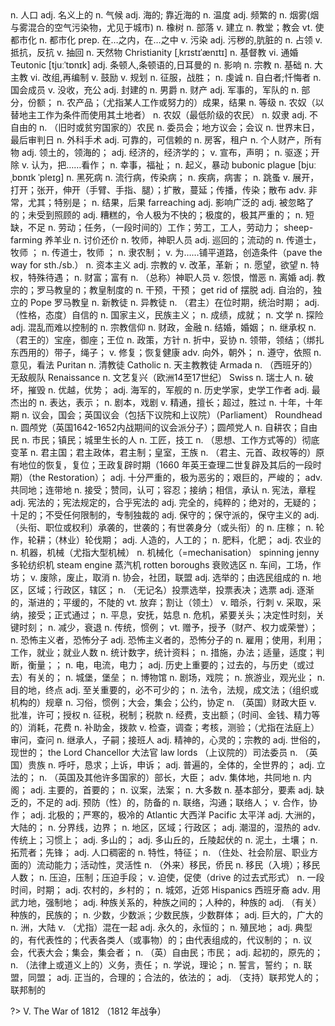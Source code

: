 <div class="vocabulary">
<v-dict word="population">n. 人口</v-dict>
<v-dict word="nominal">adj. 名义上的</v-dict>
<v-dict word="climate">n. 气候</v-dict>
<v-dict word="maritime">adj. 海的; 靠近海的</v-dict>
<v-dict word="temperature">n. 温度</v-dict>
<v-dict word="frequent">adj. 频繁的</v-dict>
<v-dict word="smog">n. 烟雾(烟与雾混合的空气污染物，尤见于城市)</v-dict>
<v-dict word="oak">n. 橡树</v-dict>
<v-dict word="tribe">n. 部落</v-dict>
<v-dict word="establish">v. 建立</v-dict>
<v-dict word="church">n. 教堂；教会</v-dict>
<v-dict word="urbanize">vt. 使都市化</v-dict>
<v-dict word="urbanization">n. 都市化</v-dict>
<v-dict word="among">prep. 在…之内，在…之中</v-dict>
<v-dict word="pollute">v. 污染</v-dict>
<v-dict word="grimy">adj. 污秽的,肮脏的</v-dict>
<v-dict word="occupation">n. 占领</v-dict>
<v-dict word="resist">v. 抵抗，反抗</v-dict>
<v-dict word="withdraw">v. 抽回</v-dict>
<v-dict word="natural">n. 天然物</v-dict>
<span>Christianity [ˌkrɪstɪˈænɪtɪ] n. 基督教</span>
<v-dict word="intermarry">vi. 通婚</v-dict>
<span>Teutonic [tjuːˈtɒnɪk] adj. 条顿人,条顿语的,日耳曼的</span>
<v-dict word="influence">n. 影响</v-dict>
<v-dict word="religion">n. 宗教</v-dict>
<v-dict word="foundation">n. 基础</v-dict>
<v-dict word="archbishop">n. 大主教</v-dict>
<v-dict word="reorganize">vi. 改组,再编制</v-dict>
<v-dict word="encourage">v. 鼓励</v-dict>
<v-dict word="formulate">v. 规划</v-dict>
<v-dict word="conquest">n. 征服，战胜；</v-dict>
<v-dict word="piety">n. 虔诚</v-dict>
<v-dict word="confessor">n. 自白者;忏悔者</v-dict>
<v-dict word="witan">n. 国会成员</v-dict>
<v-dict word="confiscate">v. 没收，充公</v-dict>
<v-dict word="feudal">adj. 封建的</v-dict>
<v-dict word="baron">n. 男爵</v-dict>
<v-dict word="estate">n. 财产</v-dict>
<v-dict word="military">adj. 军事的，军队的</v-dict>
<v-dict word="proportion">n. 部分，份额；</v-dict>
<v-dict word="produce">n. 农产品；（尤指某人工作或努力的）成果，结果</v-dict>
<v-dict word="scale">n. 等级</v-dict>
<v-dict word="villein">n. 农奴（以替地主工作为条件而使用其土地者）</v-dict>
<v-dict word="serf">n. 农奴（最低阶级的农民）</v-dict>
<v-dict word="slave">n. 奴隶</v-dict>
<v-dict word="unfree">adj. 不自由的</v-dict>
<v-dict word="peasant">n. （旧时或贫穷国家的）农民</v-dict>
<v-dict word="council">n. 委员会；地方议会；会议</v-dict>
<v-dict word="domesday">n. 世界末日，最后审判日</v-dict>
<v-dict word="surgery">n. 外科手术</v-dict>
<v-dict word="reliable">adj. 可靠的，可信赖的</v-dict>
<v-dict word="tenant">n. 房客，租户</v-dict>
<v-dict word="possession">n. 个人财产，所有物</v-dict>
<v-dict word="territorial">adj. 领土的，领海的；</v-dict>
<v-dict word="economic">adj. 经济的，经济学的；</v-dict>
<v-dict word="declare">v. 宣布，声明；</v-dict>
<v-dict word="expulsion">n. 驱逐；开除</v-dict>
<v-dict word="regard">v. 认为，把……看作；</v-dict>
<v-dict word="blessing">n. 幸事，福祉；</v-dict>
<v-dict word="uprising">n. 起义，暴动</v-dict>
<span>bubonic plague [bjuːˌbɒnɪk ˈpleɪɡ] n. 黑死病</span>
<v-dict word="epidemic">n. 流行病，传染病；</v-dict>
<v-dict word="disease">n. 疾病，病害；</v-dict>
<v-dict word="flea">n. 跳蚤</v-dict>
<v-dict word="spread">v. 展开，打开；张开，伸开（手臂、手指、腿）；扩散，蔓延；传播，传染；散布</v-dict>
<v-dict word="particularly">adv. 非常，尤其；特别是；</v-dict>
<v-dict word="consequence">n. 结果，后果</v-dict>
<span>farreaching adj. 影响广泛的</span>
<v-dict word="untended">adj. 被忽略了的；未受到照顾的</v-dict>
<v-dict word="terrible">adj. 糟糕的，令人极为不快的；极度的，极其严重的；</v-dict>
<v-dict word="shortage">n. 短缺，不足</v-dict>
<v-dict word="labour">n. 劳动；任务，（一段时间的）工作；劳工，工人，劳动力；</v-dict>
<span>sheep-farming 养羊业</span>
<v-dict word="bargaining">n. 讨价还价</v-dict>
<v-dict word="priest">n. 牧师，神职人员</v-dict>
<v-dict word="itinerant">adj. 巡回的；流动的</v-dict>
<v-dict word="preacher">n. 传道士，牧师 ；</v-dict>
<v-dict word="abolition">n. 传道士，牧师 ；</v-dict>
<v-dict word="villeinage">n. 隶农制；</v-dict>
<v-dict word="pave">v. 为……铺平道路，创造条件（pave the way for sth./sb.）</v-dict>
<v-dict word="capitalism">n. 资本主义</v-dict>
<v-dict word="religious">adj. 宗教的</v-dict>
<v-dict word="reform">v. 改革，革新；</v-dict>
<v-dict word="desire">n. 愿望，欲望</v-dict>
<v-dict word="privilege">n. 特权，特殊待遇；</v-dict>
<v-dict word="wealth">n. 财富；富有</v-dict>
<v-dict word="clergy">n. （总称）神职人员</v-dict>
<v-dict word="resent">v. 怨恨，憎恶</v-dict>
<v-dict word="divorce">n. 离婚</v-dict>
<v-dict word="papal">adj. 教宗的；罗马教皇的；教皇制度的</v-dict>
<v-dict word="interference">n. 干预，干预；</v-dict>
<span>get rid of 摆脱</span>
<v-dict word="independent">adj. 自治的，独立的</v-dict>
<span>Pope 罗马教皇</span>
<v-dict word="protestant">n. 新教徒</v-dict>
<v-dict word="heretic">n. 异教徒</v-dict>
<v-dict word="reign">n. （君主）在位时期，统治时期；</v-dict>
<v-dict word="confident">adj. （性格，态度）自信的</v-dict>
<v-dict word="nationalism">n. 国家主义，民族主义；</v-dict>
<v-dict word="achievement">n. 成绩，成就；</v-dict>
<v-dict word="literature">n. 文学</v-dict>
<v-dict word="exploration">n. 探险</v-dict>
<v-dict word="turbulent">adj. 混乱而难以控制的</v-dict>
<v-dict word="religion">n. 宗教信仰</v-dict>
<v-dict word="finance">n. 财政，金融</v-dict>
<v-dict word="marriage">n. 结婚，婚姻；</v-dict>
<v-dict word="succession">n. 继承权</v-dict>
<v-dict word="throne">n. （君王的）宝座，御座；王位</v-dict>
<v-dict word="policy">n. 政策，方针</v-dict>
<v-dict word="compromise">n. 折中，妥协</v-dict>
<v-dict word="tie">n. 领带，领结；（绑扎东西用的）带子，绳子；</v-dict>
<v-dict word="restore">v. 修复；恢复健康</v-dict>
<v-dict word="outward">adv. 向外，朝外；</v-dict>
<v-dict word="conformity">n. 遵守，依照</v-dict>
<v-dict word="opinion">n. 意见，看法</v-dict>
<span>Puritan n. 清教徒</span>
<span>Catholic n. 天主教教徒</span>
<span>Armada n. （西班牙的）无敌舰队</span>
<span>Renaissance n. 文艺复兴（欧洲14至17世纪）</span>
<span>Swiss n. 瑞士人</span>
<v-dict word="destruction">n. 破坏，摧毁</v-dict>
<v-dict word="superiority">n. 优越，优势；</v-dict>
<v-dict word="naval">adj. 海军的，军舰的</v-dict>
<v-dict word="historian">n. 历史学家，史学工作者</v-dict>
<v-dict word="finest">adj. 最杰出的</v-dict>
<v-dict word="expression">n. 表达，表示；</v-dict>
<v-dict word="drama">n. 剧本，戏剧</v-dict>
<v-dict word="excel">v. 精通，擅长；超过，胜过</v-dict>
<v-dict word="decade">n. 十年，十年期</v-dict>
<v-dict word="parliament">n. 议会，国会；英国议会（包括下议院和上议院）（Parliament）</v-dict>
<span>Roundhead n. 圆颅党（英国1642-1652内战期间的议会派分子）；圆颅党人</span>
<v-dict word="yeoman">n. 自耕农；自由民</v-dict>
<v-dict word="townspeople">n. 市民；镇民；城里生长的人</v-dict>
<v-dict word="artisan">n. 工匠，技工</v-dict>
<v-dict word="revolution">n. （思想、工作方式等的）彻底变革</v-dict>
<v-dict word="monarchy">n. 君主国；君主政体，君主制；皇室，王族</v-dict>
<v-dict word="restoration">n. （君主、元首、政权等的）原有地位的恢复，复位；王政复辟时期（1660 年英王查理二世复辟及其后的一段时期）（the Restoration）；</v-dict>
<v-dict word="severe">adj. 十分严重的，极为恶劣的；艰巨的，严峻的；</v-dict>
<v-dict word="jointly">adv. 共同地；连带地</v-dict>
<v-dict word="acceptance">n. 接受；赞同，认可；容忍；接纳；相信，承认</v-dict>
<v-dict word="constitution">n. 宪法，章程</v-dict>
<v-dict word="constitutional">adj. 宪法的；宪法规定的，合乎宪法的</v-dict>
<v-dict word="absolute">adj. 完全的，纯粹的；绝对的，无疑的；十足的；不受任何限制的，专制独裁的</v-dict>
<v-dict word="conservative">adj. 保守的；保守派的，保守主义的</v-dict>
<v-dict word="hereditary">adj.（头衔、职位或权利）承袭的，世袭的；有世袭身分（或头衔）的</v-dict>
<v-dict word="crop">n. 庄稼；</v-dict>
<v-dict word="rotation">n. 轮作，轮耕；（林业）轮伐期；</v-dict>
<v-dict word="artificial">adj. 人造的，人工的；</v-dict>
<v-dict word="fertilizer">n. 肥料，化肥；</v-dict>
<v-dict word="agricultural">adj. 农业的</v-dict>
<v-dict word="machinery">n. 机器，机械（尤指大型机械）</v-dict>
<v-dict word="mechanization">n. 机械化（=mechanisation）</v-dict>
<span>spinning jenny 多轮纺织机</span>
<span>steam engine 蒸汽机</span>
<span>rotten boroughs 衰败选区</span>
<v-dict word="workshop">n. 车间，工场，作坊；</v-dict>
<v-dict word="abolish">v. 废除，废止，取消</v-dict>
<v-dict word="association">n. 协会，社团，联盟</v-dict>
<v-dict word="electoral">adj. 选举的；由选民组成的</v-dict>
<v-dict word="district">n. 地区，区域；行政区，辖区；</v-dict>
<v-dict word="ballot">n. （无记名）投票选举，投票表决；选票</v-dict>
<v-dict word="gradual">adj. 逐渐的，渐进的；平缓的，不陡的</v-dict>
<v-dict word="cede">vt. 放弃；割让（领土）</v-dict>
<v-dict word="assassinate">v. 暗杀，行刺</v-dict>
<v-dict word="adopt">v. 采取，采纳，接受；正式通过；</v-dict>
<v-dict word="appeasement">n. 平息，安抚，姑息</v-dict>
<v-dict word="crisis">n. 危机，紧要关头；决定性时刻，关键时刻；</v-dict>
<v-dict word="decline">n. 减少，衰退</v-dict>
<v-dict word="tradition">n. 传统，惯例；</v-dict>
<v-dict word="bestow">vt. 赠予，授予（财产、权力或荣誉）；</v-dict>
<v-dict word="terrorist">n. 恐怖主义者，恐怖分子 adj. 恐怖主义者的，恐怖分子的</v-dict>
<v-dict word="employment">n. 雇用；使用，利用；工作，就业；就业人数</v-dict>
<v-dict word="statistic">n. 统计数字，统计资料；</v-dict>
<v-dict word="measure">n. 措施，办法；适量，适度；判断，衡量；；</v-dict>
<v-dict word="electricity">n. 电，电流，电力；</v-dict>
<v-dict word="historic">adj. 历史上重要的；过去的，与历史（或过去）有关的；</v-dict>
<v-dict word="castle">n. 城堡，堡垒；</v-dict>
<v-dict word="museum">n. 博物馆</v-dict>
<v-dict word="theatre">n. 剧场，戏院；</v-dict>
<v-dict word="tourism">n. 旅游业，观光业；</v-dict>
<v-dict word="destination">n. 目的地，终点</v-dict>
<v-dict word="vital">adj. 至关重要的，必不可少的；</v-dict>
<v-dict word="statute">n. 法令，法规，成文法；（组织或机构的）规章</v-dict>
<v-dict word="convention">n. 习俗，惯例；大会，集会；公约，协定</v-dict>
<v-dict word="chancellor">n. （英国）财政大臣</v-dict>
<v-dict word="authorize">v. 批准，许可；授权</v-dict>
<v-dict word="taxation">n. 征税，税制；税款</v-dict>
<v-dict word="expenditure">n. 经费，支出额；（时间、金钱、精力等的）消耗，花费</v-dict>
<v-dict word="grant">n. 补助金，拨款</v-dict>
<v-dict word="examine">v. 检查，调查；考核，测验；（尤指在法庭上）审问，查问</v-dict>
<v-dict word="heir">n. 继承人，子嗣；接班人</v-dict>
<v-dict word="spiritual">adj. 精神的，心灵的；宗教的</v-dict>
<v-dict word="temporal">adj. 世俗的，现世的；</v-dict>
<span>the Lord Chancellor 大法官</span>
<span>law lords （上议院的）司法委员</span>
<v-dict word="peer">n. （英国）贵族</v-dict>
<v-dict word="appeal">n. 呼吁，恳求；上诉，申诉；</v-dict>
<v-dict word="universal">adj. 普遍的，全体的，全世界的；</v-dict>
<v-dict word="legislative">adj. 立法的；</v-dict>
<v-dict word="minister">n. （英国及其他许多国家的）部长，大臣；</v-dict>
<v-dict word="collectively">adv. 集体地，共同地</v-dict>
<v-dict word="cabinet">n. 内阁；</v-dict>
<v-dict word="prime">adj. 主要的，首要的；</v-dict>
<v-dict word="bill">n. 议案，法案；</v-dict>
<v-dict word="majority">n. 大多数</v-dict>
<v-dict word="element">n. 基本部分，要素</v-dict>
<v-dict word="scarce">adj. 缺乏的，不足的</v-dict>
<v-dict word="preventive">adj. 预防（性）的，防备的</v-dict>
<v-dict word="liaison">n. 联络，沟通；联络人；</v-dict>
<v-dict word="cooperate">v. 合作，协作；</v-dict>
<v-dict word="arctic">adj. 北极的；严寒的，极冷的</v-dict>
<span>Atlantic 大西洋</span>
<span>Pacific 太平洋</span>
<v-dict word="continental">adj. 大洲的，大陆的；</v-dict>
<v-dict word="boundary">n. 分界线，边界；</v-dict>
<v-dict word="region">n. 地区，区域；行政区；</v-dict>
<v-dict word="humid">adj. 潮湿的，湿热的</v-dict>
<v-dict word="traditionally">adv. 传统上；习惯上；</v-dict>
<v-dict word="mountainous">adj. 多山的；</v-dict>
<v-dict word="hilly">adj. 多山丘的，丘陵起伏的</v-dict>
<v-dict word="soil">n. 泥土，土壤；</v-dict>
<v-dict word="pioneer">n. 拓荒者；先锋；</v-dict>
<v-dict word="populous">adj. 人口稠密的</v-dict>
<v-dict word="characteristics">n. 特性，特征；</v-dict>
<v-dict word="mobility">n. （住处、社会阶层、职业方面的）流动能力；活动性，灵活性</v-dict>
<v-dict word="immigrant">n. （外来）移民，侨民</v-dict>
<v-dict word="immigration">n. 移民（入境）；移民人数；</v-dict>
<v-dict word="oppression">n. 压迫，压制；压迫手段；</v-dict>
<v-dict word="drove">v. 迫使，促使（drive 的过去式形式）</v-dict>
<v-dict word="period">n. 一段时间，时期；</v-dict>
<v-dict word="rural">adj. 农村的，乡村的；</v-dict>
<v-dict word="suburb">n. 城郊，近郊</v-dict>
<span>Hispanics 西班牙裔</span>
<v-dict word="forcibly">adv. 用武力地，强制地；</v-dict>
<v-dict word="racial">adj. 种族关系的，种族之间的；人种的，种族的</v-dict>
<v-dict word="ethnic">adj. （有关）种族的，民族的；</v-dict>
<v-dict word="minority">n. 少数，少数派；少数民族，少数群体；</v-dict>
<v-dict word="vast">adj. 巨大的，广大的</v-dict>
<v-dict word="continent">n. 洲，大陆</v-dict>
<v-dict word="associate">v. （尤指）混在一起</v-dict>
<v-dict word="permanent">adj. 永久的，永恒的；</v-dict>
<v-dict word="colony">n. 殖民地；</v-dict>
<v-dict word="representative">adj. 典型的，有代表性的；代表各类人（或事物）的；由代表组成的，代议制的；</v-dict>
<v-dict word="assembly">n. 议会，代表大会；集会，集会者；</v-dict>
<v-dict word="burgess">n. （英）自由民；市民；</v-dict>
<v-dict word="original">adj. 起初的，原先的；</v-dict>
<v-dict word="obligation">n. （法律上或道义上的）义务，责任；</v-dict>
<v-dict word="theory">n. 学说，理论；</v-dict>
<v-dict word="oath">n. 誓言，誓约；</v-dict>
<v-dict word="confederation">n. 联盟，同盟；</v-dict>
<v-dict word="legitimate">adj. 正当的，合理的；合法的，依法的；</v-dict>
<v-dict word="federalist">adj. （支持）联邦党人的；联邦制的</v-dict>
<div>

?> Ⅴ. The War of 1812 （1812 年战争）